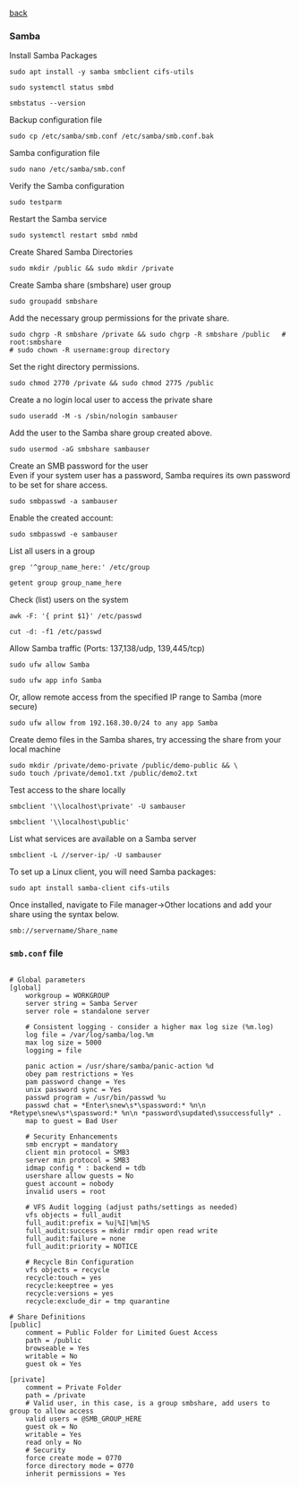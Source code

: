 <p align="left">
  <a href="https://github.com/vdarkobar/cloud/tree/main?tab=readme-ov-file#self-hosted-homelab-cloud">back</a>
  <br>
</p> 
  
### Samba  
  
Install Samba Packages
```
sudo apt install -y samba smbclient cifs-utils
```
```
sudo systemctl status smbd
```
```
smbstatus --version
```

Backup configuration file
```
sudo cp /etc/samba/smb.conf /etc/samba/smb.conf.bak
```

Samba configuration file
```
sudo nano /etc/samba/smb.conf
```

Verify the Samba configuration
```
sudo testparm
```

Restart the Samba service
```
sudo systemctl restart smbd nmbd
```

Create Shared Samba Directories
```
sudo mkdir /public && sudo mkdir /private
```

Create Samba share (smbshare) user group
```
sudo groupadd smbshare
```

Add the necessary group permissions for the private share.
```
sudo chgrp -R smbshare /private && sudo chgrp -R smbshare /public   # root:smbshare
# sudo chown -R username:group directory
```

Set the right directory permissions.
```
sudo chmod 2770 /private && sudo chmod 2775 /public
```

Create a no login local user to access the private share
```
sudo useradd -M -s /sbin/nologin sambauser
```

Add the user to the Samba share group created above.
```
sudo usermod -aG smbshare sambauser
```

Create an SMB password for the user  
Even if your system user has a password, Samba requires its own password to be set for share access.
```
sudo smbpasswd -a sambauser
```

Enable the created account:
```
sudo smbpasswd -e sambauser
```

List all users in a group
```
grep '^group_name_here:' /etc/group
```
```
getent group group_name_here
```

Check (list) users on the system
```
awk -F: '{ print $1}' /etc/passwd
```
```
cut -d: -f1 /etc/passwd
```

Allow Samba traffic (Ports: 137,138/udp, 139,445/tcp)
```
sudo ufw allow Samba
```
```
sudo ufw app info Samba
```

Or, allow remote access from the specified IP range to Samba (more secure)
```
sudo ufw allow from 192.168.30.0/24 to any app Samba
```

Create demo files in the Samba shares, try accessing the share from your local machine
```
sudo mkdir /private/demo-private /public/demo-public && \
sudo touch /private/demo1.txt /public/demo2.txt
```

Test access to the share locally
```
smbclient '\\localhost\private' -U sambauser
```
```
smbclient '\\localhost\public'
```

List what services are available on a Samba server
```
smbclient -L //server-ip/ -U sambauser
```

To set up a Linux client, you will need Samba packages:
```
sudo apt install samba-client cifs-utils
```

Once installed, navigate to File manager->Other locations and add your share using the syntax below.
```
smb://servername/Share_name
```

### `smb.conf` file
```

# Global parameters
[global]
    workgroup = WORKGROUP
    server string = Samba Server
    server role = standalone server

    # Consistent logging - consider a higher max log size (%m.log)
    log file = /var/log/samba/log.%m
    max log size = 5000
    logging = file
    
    panic action = /usr/share/samba/panic-action %d
    obey pam restrictions = Yes
    pam password change = Yes
    unix password sync = Yes
    passwd program = /usr/bin/passwd %u
    passwd chat = *Enter\snew\s*\spassword:* %n\n *Retype\snew\s*\spassword:* %n\n *password\supdated\ssuccessfully* .
    map to guest = Bad User

    # Security Enhancements
    smb encrypt = mandatory
    client min protocol = SMB3
    server min protocol = SMB3
    idmap config * : backend = tdb
    usershare allow guests = No
    guest account = nobody  
    invalid users = root

    # VFS Audit logging (adjust paths/settings as needed)
    vfs objects = full_audit
    full_audit:prefix = %u|%I|%m|%S
    full_audit:success = mkdir rmdir open read write 
    full_audit:failure = none
    full_audit:priority = NOTICE

    # Recycle Bin Configuration 
    vfs objects = recycle
    recycle:touch = yes
    recycle:keeptree = yes
    recycle:versions = yes
    recycle:exclude_dir = tmp quarantine

# Share Definitions
[public]
    comment = Public Folder for Limited Guest Access
    path = /public
    browseable = Yes
    writable = No
    guest ok = Yes 

[private]
    comment = Private Folder
    path = /private
    # Valid user, in this case, is a group smbshare, add users to group to allow access
    valid users = @SMB_GROUP_HERE
    guest ok = No
    writable = Yes 
    read only = No
    # Security
    force create mode = 0770
    force directory mode = 0770
    inherit permissions = Yes
```
